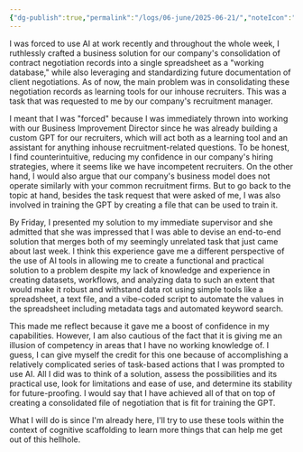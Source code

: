 ```yaml
---
{"dg-publish":true,"permalink":"/logs/06-june/2025-06-21/","noteIcon":"","created":"2025-06-21"}
---
```


I was forced to use AI at work recently and throughout the whole week, I ruthlessly crafted a business solution for our company's consolidation of contract negotiation records into a single spreadsheet as a "working database," while also leveraging and standardizing future documentation of client negotiations. As of now, the main problem was in consolidating these negotiation records as learning tools for our inhouse recruiters. This was a task that was requested to me by our company's recruitment manager.

I meant that I was "forced" because I was immediately thrown into working with our Business Improvement Director since he was already building a custom GPT for our recruiters, which will act both as a learning tool and an assistant for anything inhouse recruitment-related questions. To be honest, I find counterintuitive, reducing my confidence in our company's hiring strategies, where it seems like we have incompetent recruiters. On the other hand, I would also argue that our company's business model does not operate similarly with your common recruitment firms. But to go back to the topic at hand, besides the task request that were asked of me, I was also involved in training the GPT by creating a file that can be used to train it.

By Friday, I presented my solution to my immediate supervisor and she admitted that she was impressed that I was able to devise an end-to-end solution that merges both of my seemingly unrelated task that just came about last week. I think this experience gave me a different perspective of the use of AI tools in allowing me to create a functional and practical solution to a problem despite my lack of knowledge and experience in creating datasets, workflows, and analyzing data to such an extent that would make it robust and withstand data rot using simple tools like a spreadsheet, a text file, and a vibe-coded script to automate the values in the spreadsheet including metadata tags and automated keyword search.

This made me reflect because it gave me a boost of confidence in my capabilities. However, I am also cautious of the fact that it is giving me an illusion of competency in areas that I have no working knowledge of. I guess, I can give myself the credit for this one because of accomplishing a relatively complicated series of task-based actions that I was prompted to use AI. All I did was to think of a solution, assess the possibilities and its practical use, look for limitations and ease of use, and determine its stability for future-proofing. I would say that I have achieved all of that on top of creating a consolidated file of negotiation that is fit for training the GPT. 

What I will do is since I'm already here, I'll try to use these tools within the context of cognitive scaffolding to learn more things that can help me get out of this hellhole.